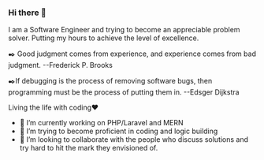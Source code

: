 ### Hi there 👋

I am a Software Engineer and trying to become an appreciable problem solver. Putting my hours to achieve the level of excellence.


✒️ Good judgment comes from experience, and experience comes from bad judgment.
   --Frederick P. Brooks
   
   
✒️If debugging is the process of removing software bugs, then programming must be the process of putting them in.
  --Edsger Dijkstra
  
  Living the life with coding❤️
- 🔭 I’m currently working on PHP/Laravel and MERN
- 🌱 I’m trying to become proficient in coding and logic building 
- 👯 I’m looking to collaborate with the people who discuss solutions and try hard to hit the mark they envisioned of.   
